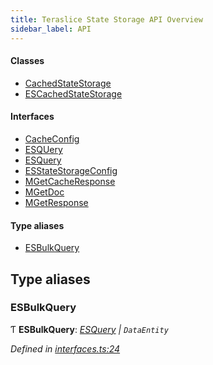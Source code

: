 ```yaml
---
title: Teraslice State Storage API Overview
sidebar_label: API
---
```


#### Classes

* [CachedStateStorage](classes/cachedstatestorage.md)
* [ESCachedStateStorage](classes/escachedstatestorage.md)

#### Interfaces

* [CacheConfig](interfaces/cacheconfig.md)
* [ESQUery](interfaces/esquery.md)
* [ESQuery](interfaces/esquery.md)
* [ESStateStorageConfig](interfaces/esstatestorageconfig.md)
* [MGetCacheResponse](interfaces/mgetcacheresponse.md)
* [MGetDoc](interfaces/mgetdoc.md)
* [MGetResponse](interfaces/mgetresponse.md)

#### Type aliases

* [ESBulkQuery](overview.md#esbulkquery)

## Type aliases

###  ESBulkQuery

Ƭ **ESBulkQuery**: *[ESQuery](interfaces/esquery.md) | `DataEntity`*

*Defined in [interfaces.ts:24](https://github.com/terascope/teraslice/blob/5e4063e2/packages/teraslice-state-storage/src/interfaces.ts#L24)*
